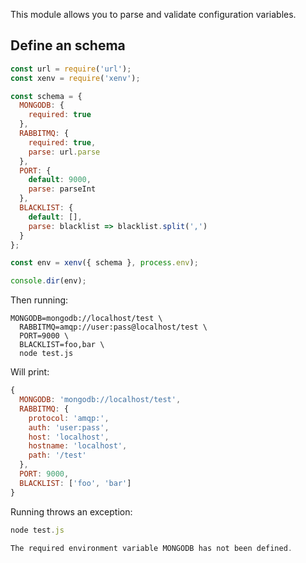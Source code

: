 This module allows you to parse and validate configuration variables.


## Define an schema


```javascript
const url = require('url');
const xenv = require('xenv');

const schema = {
  MONGODB: {
    required: true
  },
  RABBITMQ: {
    required: true,
    parse: url.parse
  },
  PORT: {
    default: 9000,
    parse: parseInt
  },
  BLACKLIST: {
    default: [],
    parse: blacklist => blacklist.split(',')
  }
};

const env = xenv({ schema }, process.env);

console.dir(env);
```

Then running:

```
MONGODB=mongodb://localhost/test \
  RABBITMQ=amqp://user:pass@localhost/test \
  PORT=9000 \
  BLACKLIST=foo,bar \
  node test.js
```

Will print:

```javascript
{
  MONGODB: 'mongodb://localhost/test',
  RABBITMQ: {
    protocol: 'amqp:',
    auth: 'user:pass',
    host: 'localhost',
    hostname: 'localhost',
    path: '/test'
  },
  PORT: 9000,
  BLACKLIST: ['foo', 'bar']
}
```

Running throws an exception:

```javascript
node test.js

The required environment variable MONGODB has not been defined.
```
